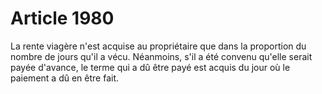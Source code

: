 # Article 1980

La rente viagère n'est acquise au propriétaire que dans la proportion du nombre de jours qu'il a vécu.   Néanmoins, s'il a été convenu qu'elle serait payée d'avance, le terme qui a dû être payé est acquis du jour où le paiement a dû en être fait.